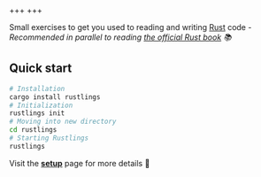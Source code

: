 +++
+++

Small exercises to get you used to reading and writing [Rust](https://www.rust-lang.org) code - _Recommended in parallel to reading [the official Rust book](https://doc.rust-lang.org/book) 📚️_

<script src="https://asciinema.org/a/719805.js" id="asciicast-719805" async="true"></script>

## Quick start

```bash
# Installation
cargo install rustlings
# Initialization
rustlings init
# Moving into new directory
cd rustlings
# Starting Rustlings
rustlings
```

Visit the [**setup**](@/setup/index.md) page for more details 🧰
